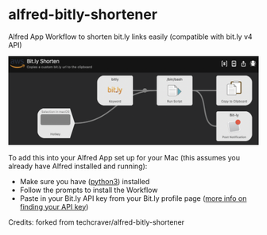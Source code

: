 # alfred-bitly-shortener
Alfred App Workflow to shorten bit.ly links easily (compatible with bit.ly v4 API)

![screen shot](screenshot.png)

To add this into your Alfred App set up for your Mac (this assumes you already have Alfred installed and running):

* Make sure you have ([python3](https://www.python.org/downloads/)) installed
* Follow the prompts to install the Workflow
* Paste in your Bit.ly API key from your Bit.ly profile page ([more info on finding your API key](https://support.bitly.com/hc/en-us/articles/230647907-How-do-I-find-my-OAuth-access-token-))


Credits: forked from techcraver/alfred-bitly-shortener
